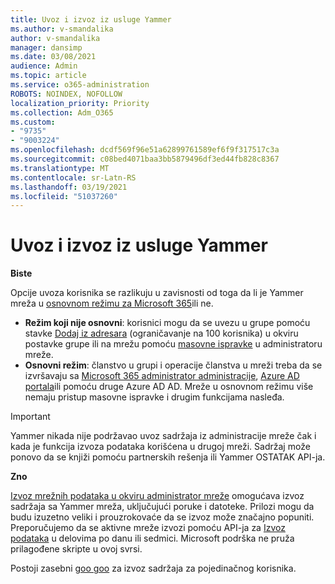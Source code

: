 ```yaml
---
title: Uvoz i izvoz iz usluge Yammer
ms.author: v-smandalika
author: v-smandalika
manager: dansimp
ms.date: 03/08/2021
audience: Admin
ms.topic: article
ms.service: o365-administration
ROBOTS: NOINDEX, NOFOLLOW
localization_priority: Priority
ms.collection: Adm_O365
ms.custom:
- "9735"
- "9003224"
ms.openlocfilehash: dcdf569f96e51a62899761589ef6f9f317517c3a
ms.sourcegitcommit: c08bed4071baa3bb5879496df3ed44fb828c8367
ms.translationtype: MT
ms.contentlocale: sr-Latn-RS
ms.lasthandoff: 03/19/2021
ms.locfileid: "51037260"
---
```

# <a name="import-and-export-from-yammer"></a>Uvoz i izvoz iz usluge Yammer

**Biste**

Opcije uvoza korisnika se razlikuju u zavisnosti od toga da li je Yammer mreža u [osnovnom režimu za Microsoft 365](https://docs.microsoft.com/yammer/configure-your-yammer-network/overview-native-mode)ili ne.

- **Režim koji nije osnovni**: korisnici mogu da se uvezu u grupe pomoću stavke [Dodaj iz adresara](https://support.microsoft.com/office/manage-yammer-community-members-75253554-d0f3-4148-b835-e6a9a8a0c294) (ograničavanje na 100 korisnika) u okviru postavke grupe ili na mrežu pomoću [masovne ispravke](https://docs.microsoft.com/yammer/manage-yammer-users/add-block-or-remove-users) u administratoru mreže.
- **Osnovni režim**: članstvo u grupi i operacije članstva u mreži treba da se izvršavaju sa [Microsoft 365 administrator administracije](https://docs.microsoft.com/microsoft-365/admin/add-users), [Azure AD portala](https://docs.microsoft.com/azure/active-directory/fundamentals/add-users-azure-active-directory)ili pomoću druge Azure AD AD. Mreže u osnovnom režimu više nemaju pristup masovne ispravke i drugim funkcijama nasleđa.

> [!IMPORTANT]
> Yammer nikada nije podržavao uvoz sadržaja iz administracije mreže čak i kada je funkcija izvoza podataka korišćena u drugoj mreži. Sadržaj može ponovo da se knjiži pomoću partnerskih rešenja ili Yammer OSTATAK API-ja.

**Zno**

[Izvoz mrežnih podataka u okviru administrator mreže](https://docs.microsoft.com/yammer/manage-security-and-compliance/export-yammer-enterprise-data) omogućava izvoz sadržaja sa Yammer mreža, uključujući poruke i datoteke. Prilozi mogu da budu izuzetno veliki i prouzrokovaće da se izvoz može značajno popuniti. Preporučujemo da se aktivne mreže izvozi pomoću API-ja za [Izvoz podataka](https://developer.yammer.com/docs/data-export-api) u delovima po danu ili sedmici. Microsoft podrška ne pruža prilagođene skripte u ovoj svrsi.

Postoji zasebni [goo goo](https://docs.microsoft.com/yammer/manage-security-and-compliance/gdpr-requests-in-yammer-enterprise) za izvoz sadržaja za pojedinačnog korisnika.